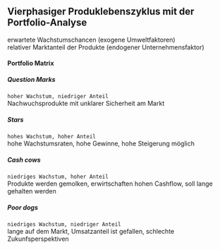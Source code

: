 ## Vierphasiger Produklebenszyklus mit der Portfolio-Analyse
erwartete Wachstumschancen (exogene Umweltfaktoren)  
relativer Marktanteil der Produkte (endogener Unternehmensfaktor)

#### Portfolio Matrix
##### Question Marks
`hoher Wachstum, niedriger Anteil`  
Nachwuchsprodukte mit unklarer Sicherheit am Markt
##### Stars
`hohes Wachstum, hoher Anteil`  
hohe Wachstumsraten, hohe Gewinne, hohe Steigerung möglich
##### Cash cows
`niedriges Wachstum, hoher Anteil`  
Produkte werden gemolken, erwirtschaften hohen Cashflow, soll lange gehalten werden
##### Poor dogs
`niedriges Wachstum, niedriger Anteil`  
lange auf dem Markt, Umsatzanteil ist gefallen, schlechte Zukunfsperspektiven
